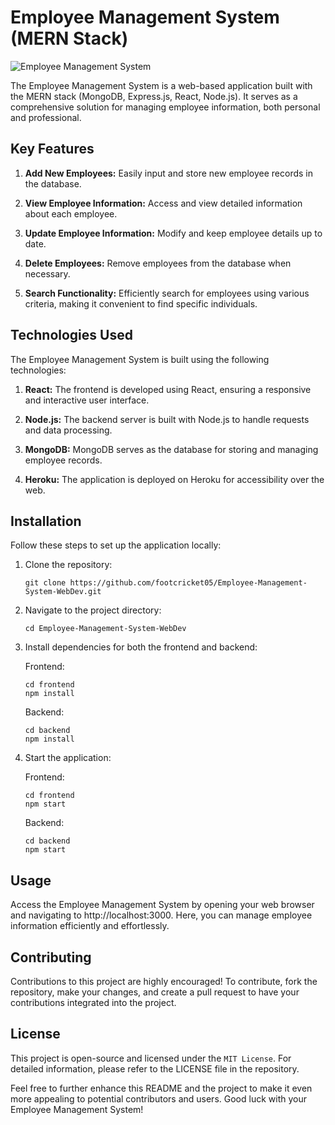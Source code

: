 # Employee Management System (MERN Stack)

![Employee Management System](https://user-images.githubusercontent.com/93007427/148734593-af3aa66d-08b2-4874-9637-46ec472fe5d9.jpg)

The Employee Management System is a web-based application built with the MERN stack (MongoDB, Express.js, React, Node.js). It serves as a comprehensive solution for managing employee information, both personal and professional.

## Key Features

1. **Add New Employees:** Easily input and store new employee records in the database.

2. **View Employee Information:** Access and view detailed information about each employee.

3. **Update Employee Information:** Modify and keep employee details up to date.

4. **Delete Employees:** Remove employees from the database when necessary.

5. **Search Functionality:** Efficiently search for employees using various criteria, making it convenient to find specific individuals.

## Technologies Used

The Employee Management System is built using the following technologies:

1. **React:** The frontend is developed using React, ensuring a responsive and interactive user interface.

2. **Node.js:** The backend server is built with Node.js to handle requests and data processing.

3. **MongoDB:** MongoDB serves as the database for storing and managing employee records.

4. **Heroku:** The application is deployed on Heroku for accessibility over the web.

## Installation

Follow these steps to set up the application locally:

1. Clone the repository:
   ```
   git clone https://github.com/footcricket05/Employee-Management-System-WebDev.git
   ```

2. Navigate to the project directory:
   ```
   cd Employee-Management-System-WebDev
   ```

3. Install dependencies for both the frontend and backend:

   Frontend:
   ```
   cd frontend
   npm install
   ```

   Backend:
   ```
   cd backend
   npm install
   ```

4. Start the application:

   Frontend:
   ```
   cd frontend
   npm start
   ```

   Backend:
   ```
   cd backend
   npm start
   ```

## Usage

Access the Employee Management System by opening your web browser and navigating to http://localhost:3000. Here, you can manage employee information efficiently and effortlessly.

## Contributing

Contributions to this project are highly encouraged! To contribute, fork the repository, make your changes, and create a pull request to have your contributions integrated into the project.

## License

This project is open-source and licensed under the `MIT License`. For detailed information, please refer to the LICENSE file in the repository.

Feel free to further enhance this README and the project to make it even more appealing to potential contributors and users. Good luck with your Employee Management System!
